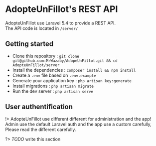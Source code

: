 # AdopteUnFillot's REST API

AdopteUnFillot use Laravel 5.4 to provide a REST API.   
The API code is located in `/server/`

## Getting started

- Clone this repository : `git clone git@github.com:MrWazaby/AdopeUnFillot.git && cd AdopteUnFillot/server`
- Install the dependencies : `composer install && npm install`
- Create a `.env` file based on `.env.example`
- Generate your application key : `php artisan key:generate`
- Install migrations : `php artisan migrate`
- Run the dev server : `php artisan serve`


## User authentification

!> AdopteUnFillot use different different for administration and the app! Admin use the default Laravel auth and the app use a custom carefully, Please read the different carefully.

?> *TODO* write this section 
